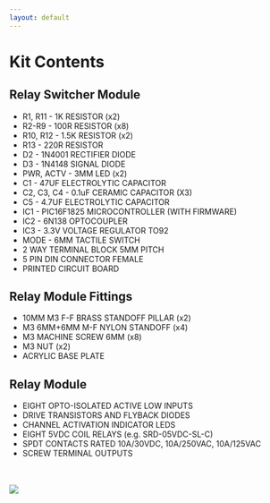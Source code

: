 ```yaml
---
layout: default
---
```


# Kit Contents

## Relay Switcher Module

* R1, R11 	- 1K RESISTOR (x2)
* R2-R9 	- 100R RESISTOR (x8)
* R10, R12 	- 1.5K RESISTOR (x2) 
* R13 		- 220R RESISTOR
* D2 - 1N4001 RECTIFIER DIODE
* D3 - 1N4148 SIGNAL DIODE
* PWR, ACTV - 3MM LED (x2)
* C1 - 47UF ELECTROLYTIC CAPACITOR
* C2, C3, C4 - 0.1uF CERAMIC CAPACITOR (X3)
* C5 - 4.7UF ELECTROLYTIC CAPACITOR
* IC1 - PIC16F1825 MICROCONTROLLER (WITH FIRMWARE)
* IC2 - 6N138 OPTOCOUPLER
* IC3 - 3.3V VOLTAGE REGULATOR TO92
* MODE - 6MM TACTILE SWITCH
* 2 WAY TERMINAL BLOCK 5MM PITCH 
* 5 PIN DIN CONNECTOR FEMALE
* PRINTED CIRCUIT BOARD

## Relay Module Fittings

* 10MM M3 F-F BRASS STANDOFF PILLAR (x2)
* M3 6MM+6MM M-F NYLON STANDOFF (x4)
* M3 MACHINE SCREW 6MM (x8)
* M3 NUT (x2)
* ACRYLIC BASE PLATE

## Relay Module

* EIGHT OPTO-ISOLATED ACTIVE LOW INPUTS
* DRIVE TRANSISTORS AND FLYBACK DIODES
* CHANNEL ACTIVATION INDICATOR LEDS
* EIGHT 5VDC COIL RELAYS (e.g. SRD-05VDC-SL-C)
* SPDT CONTACTS RATED 10A/30VDC, 10A/250VAC, 10A/125VAC
* SCREW TERMINAL OUTPUTS

<br>
<br>
<img src="img/RKIT.JPG">
